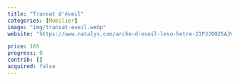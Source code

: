 ```yaml
---
title: "Transat d'éveil"
categories: [Mobilier]
image: "img/transat-eveil.webp"
website: "https://www.natalys.com/arche-d-eveil-levo-hetre-21PJJO025AJV999.html"

price: 165
progress: 0
contrib: []
acquired: false
--- 
```

